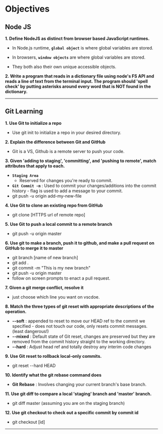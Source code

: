 # **Objectives**

## **Node JS**

**1. Define NodeJS as distinct from browser based JavaScript runtimes.**

- In Node.js runtime, **`global object`** is where global variables are stored.

- In browsers, **`window objects`** are where global variables are stored.

- They both also their own unique accessible objects.

**2. Write a program that reads in a dictionary file using node's FS API and reads a line of text from the terminal input. The program should 'spell check' by putting asterisks around every word that is NOT found in the dictionary.**

---

## **Git Learning**

**1. Use Git to initialize a repo**

- Use git init to initialize a repo in your desired directory.

**2. Explain the difference between Git and GitHub**

- Git is a VS, Github is a remote server to push your code.

**3. Given 'adding to staging', 'committing', and 'pushing to remote', match attributes that apply to each.**

- **`Staging Area`**
  - Reserved for changes you're ready to commit.
- **`Git Commit -m`** : Used to commit your changes/additions into the commit history - flag is used to add a message to your commit.
- git push -u origin add-my-new-file

**4. Use Git to clone an existing repo from GitHub**

- git clone [HTTPS url of remote repo]

**5. Use Git to push a local commit to a remote branch**

- git push -u origin master

**6. Use git to make a branch, push it to github, and make a pull request on GitHub to merge it to master**

- git branch [name of new branch]
- git add .
- git commit -m "This is my new branch"
- git push -u origin master
- follow on screen prompts to enact a pull request.

**7. Given a git merge conflict, resolve it**

- just choose which line you want on vscdoe.

**8. Match the three types of git reset with appropriate descriptions of the operation.**

- **--soft** : appended to reset to move our HEAD ref to the commit we specified - does not touch our code, only resets commit messages.(least dangerous!)
- **--mixed** : Default state of Git reset, changes are preserved but they are removed from the commit history straight to the working directory.
- **--hard** : Adjust head ref and totally destroy any interim code changes

**9. Use Git reset to rollback local-only commits.**

- git reset --hard HEAD

**10. Identify what the git rebase command does**

- **Git Rebase** : Involves changing your current branch's base branch.

**11. Use git diff to compare a local 'staging' branch and 'master' branch.**

- git diff master (assuming you are on the staging branch)

**12. Use git checkout to check out a specific commit by commit id**

- git checkout [id]

---